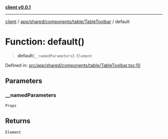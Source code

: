 [**client v0.0.1**](../../../../../../README.md)

***

[client](../../../../../../README.md) / [app/shared/components/table/TableToolbar](../README.md) / default

# Function: default()

> **default**(`__namedParameters`): `Element`

Defined in: [src/app/shared/components/table/TableToolbar.tsx:10](https://github.com/petelc/WMS/blob/0ba5e61a5ede3de744df1a5839724fa19a2a534f/client/src/app/shared/components/table/TableToolbar.tsx#L10)

## Parameters

### \_\_namedParameters

`Props`

## Returns

`Element`
